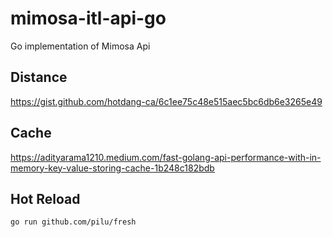 # mimosa-itl-api-go
Go implementation of Mimosa Api

## Distance
https://gist.github.com/hotdang-ca/6c1ee75c48e515aec5bc6db6e3265e49

## Cache
https://adityarama1210.medium.com/fast-golang-api-performance-with-in-memory-key-value-storing-cache-1b248c182bdb

## Hot Reload
`go run github.com/pilu/fresh`